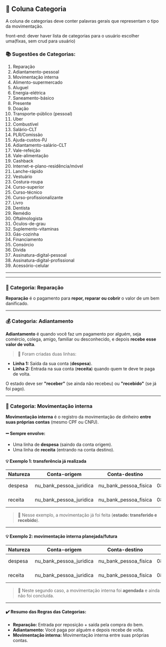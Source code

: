 ## 🔸 Coluna **Categoria**

A coluna de categorias deve conter palavras gerais que representam o tipo da movimentação.

front-end: dever haver lista de categorias para o usuário escolher uma(fixas, sem crud para usuário)

### 📚 **Sugestões de Categorias:**

1. Reparação  
2. Adiantamento-pessoal  
3. Movimentação interna  
4. Alimento-supermercado  
5. Aluguel  
6. Energia-elétrica  
7. Saneamento-básico  
8. Presente  
9. Doação  
10. Transporte-público (pessoal)  
11. Uber  
12. Combustível  
13. Salário-CLT  
14. PLR/Comissão  
15. Ajuda-custos-PJ  
16. Adiantamento-salário-CLT  
17. Vale-refeição  
18. Vale-alimentação  
19. Cashback  
20. Internet-e-plano-residência/móvel  
21. Lanche-rápido  
22. Vestuário  
23. Costura-roupa  
24. Curso-superior  
25. Curso-técnico  
26. Curso-profissionalizante  
27. Livro  
28. Dentista  
29. Remédio  
30. Oftalmologista  
31. Óculos-de-grau  
32. Suplemento-vitaminas  
33. Gás-cozinha  
34. Financiamento  
35. Consórcio  
36. Dívida  
37. Assinatura-digital-pessoal  
38. Assinatura-digital-profissional  
39. Acessório-celular  

---

---

### 🔧 Categoria: **Reparação**

**Reparação** é o pagamento para **repor, reparar ou cobrir** o valor de um bem danificado.

---

### 💰 Categoria: **Adiantamento**

**Adiantamento** é quando você faz um pagamento por alguém, seja comércio, colega, amigo, familiar ou desconhecido, e depois **recebe esse valor de volta**.

> 🔸 Foram criadas duas linhas:  
- **Linha 1:** Saída da sua conta (**despesa**).  
- **Linha 2:** Entrada na sua conta (**receita**) quando quem te deve te paga de volta.

O estado deve ser **"receber"** (se ainda não recebeu) ou **"recebido"** (se já foi pago).

---

### 🔄 Categoria: **Movimentação interna**

**Movimentação interna** é o registro da movimentação de dinheiro **entre suas próprias contas** (mesmo CPF ou CNPJ).

#### ➖ Sempre envolve:
- Uma linha de **despesa** (saindo da conta origem).    
- Uma linha de **receita** (entrando na conta destino).

#### 💡 **Exemplo 1: transferência já realizada**

| Natureza | Conta-origem           | Conta-destino             | Data       | Mês | Valor       | Categoria    | Estado      |
| -------- | ---------------------- | ------------------------- | ---------- | --- | ----------- | ------------ | ----------- |
| despesa  | nu_bank_pessoa_juridica| nu_bank_pessoa_fisica     | 08/10/2024 | 10  | -R$ 50,00   | movimentação interna | transferido |
| receita  | nu_bank_pessoa_juridica| nu_bank_pessoa_fisica     | 08/10/2024 | 10  | R$ 50,00    | movimentação interna | recebido    |

> 🔹 Nesse exemplo, a movimentação já foi feita (**estado: transferido e recebido**).

---

#### 💡 **Exemplo 2: movimentação interna planejada/futura**

| Natureza | Conta-origem           | Conta-destino             | Data       | Mês | Valor         | Categoria    | Estado      |
| -------- | ---------------------- | ------------------------- | ---------- | --- | ------------- | ------------ | ----------- |
| despesa  | nu_bank_pessoa_juridica| nu_bank_pessoa_fisica     | 08/10/2024 | 10  | -R$ 5.250,00  | movimentação interna| transferir  |
| receita  | nu_bank_pessoa_juridica| nu_bank_pessoa_fisica     | 08/10/2024 | 10  | R$ 5.250,00   | movimentação interna| receber     |

> 🔸 Neste segundo caso, a movimentação interna foi **agendada** e ainda não foi concluída.  

---

#### ✔️ **Resumo das Regras das Categorias:**
- **Reparação:** Entrada por reposição + saída pela compra do bem.
- **Adiantamento:** Você paga por alguém e depois recebe de volta.
- **Movimentação interna:** Movimentação interna entre suas próprias contas.